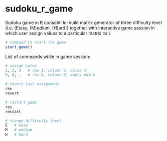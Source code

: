 # sudoku_r_game
Sudoku game in R console! 
In-build matrix generator of three difficulty level (i.e. (E)asy, (M)edium, (H)ard)) together with interactive game session in which user assign values to a particular matrix cell.

```R
# command to start the game
start_game()
```

List of commands while in game session:
```R
# assign value
1, 2, 3   # row 1, column 2, value 3
9, 8, .   # row 9, column 8, empty value

# revert last assignment
rev
revert

# restart game
res
restart

# change difficulty level
E   # easy
M   # medium
H   # hard
```
